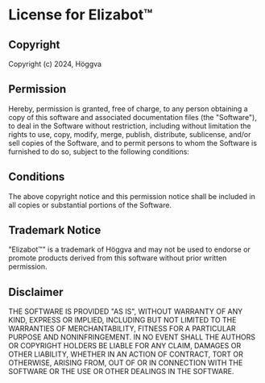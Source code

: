 # License for Elizabot™

## Copyright

Copyright (c) 2024, Höggva

## Permission

Hereby, permission is granted, free of charge, to any person obtaining a copy of this software and associated documentation files (the "Software"), to deal in the Software without restriction, including without limitation the rights to use, copy, modify, merge, publish, distribute, sublicense, and/or sell copies of the Software, and to permit persons to whom the Software is furnished to do so, subject to the following conditions:

## Conditions

The above copyright notice and this permission notice shall be included in all copies or substantial portions of the Software.

## Trademark Notice

"Elizabot™" is a trademark of Höggva and may not be used to endorse or promote products derived from this software without prior written permission.

## Disclaimer

THE SOFTWARE IS PROVIDED "AS IS", WITHOUT WARRANTY OF ANY KIND, EXPRESS OR IMPLIED, INCLUDING BUT NOT LIMITED TO THE WARRANTIES OF MERCHANTABILITY, FITNESS FOR A PARTICULAR PURPOSE AND NONINFRINGEMENT. IN NO EVENT SHALL THE AUTHORS OR COPYRIGHT HOLDERS BE LIABLE FOR ANY CLAIM, DAMAGES OR OTHER LIABILITY, WHETHER IN AN ACTION OF CONTRACT, TORT OR OTHERWISE, ARISING FROM, OUT OF OR IN CONNECTION WITH THE SOFTWARE OR THE USE OR OTHER DEALINGS IN THE SOFTWARE.

